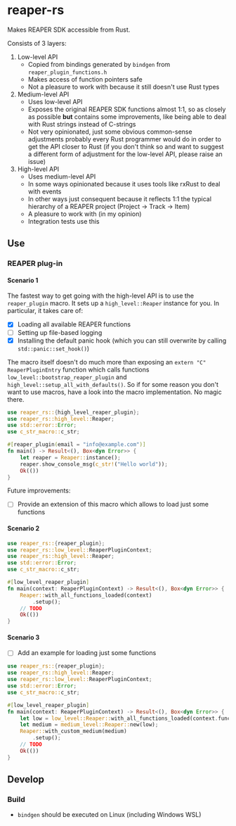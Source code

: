 # reaper-rs

Makes REAPER SDK accessible from Rust.

Consists of 3 layers:

1. Low-level API
    - Copied from bindings generated by `bindgen` from `reaper_plugin_functions.h`
    - Makes access of function pointers safe
    - Not a pleasure to work with because it still doesn't use Rust types
2. Medium-level API
    - Uses low-level API
    - Exposes the original REAPER SDK functions almost 1:1, so as closely as possible **but** contains 
      some improvements, like being able to deal with Rust strings instead of C-strings
    - Not very opinionated, just some obvious common-sense adjustments probably every Rust programmer
      would do in order to get the API closer to Rust (if you don't think so and want to suggest a
      different form of adjustment for the low-level API, please raise an issue) 
3. High-level API
    - Uses medium-level API
    - In some ways opinionated because it uses tools like rxRust to deal with events
    - In other ways just consequent because it reflects 1:1 the typical hierarchy of a REAPER project
      (Project → Track → Item)   
    - A pleasure to work with (in my opinion)
    - Integration tests use this
    
## Use

### REAPER plug-in

#### Scenario 1

The fastest way to get going with the high-level API is to use the `reaper_plugin` macro. It sets up a 
`high_level::Reaper` instance for you. In particular, it takes care of:

- [x] Loading all available REAPER functions
- [ ] Setting up file-based logging
- [x] Installing the default panic hook (which you can still overwrite by calling `std::panic::set_hook()`)

The macro itself doesn't do much more than exposing an `extern "C" ReaperPluginEntry` function which calls
functions `low_level::bootstrap_reaper_plugin` and `high_level::setup_all_with_defaults()`. So if
for some reason you don't want to use macros, have a look into the macro implementation. No magic there.

```rust
use reaper_rs::{high_level_reaper_plugin};
use reaper_rs::high_level::Reaper;
use std::error::Error;
use c_str_macro::c_str;

#[reaper_plugin(email = "info@example.com")]
fn main() -> Result<(), Box<dyn Error>> {
    let reaper = Reaper::instance();
    reaper.show_console_msg(c_str!("Hello world"));
    Ok(())
}
```

Future improvements:
- [ ] Provide an extension of this macro which allows to load just some functions  

#### Scenario 2

```rust
use reaper_rs::{reaper_plugin};
use reaper_rs::low_level::ReaperPluginContext;
use reaper_rs::high_level::Reaper;
use std::error::Error;
use c_str_macro::c_str;

#[low_level_reaper_plugin]
fn main(context: ReaperPluginContext) -> Result<(), Box<dyn Error>> {
    Reaper::with_all_functions_loaded(context)
        .setup();
    // TODO
    Ok(())
}
```

#### Scenario 3

- [ ] Add an example for loading just some functions

```rust
use reaper_rs::{reaper_plugin};
use reaper_rs::high_level::Reaper;
use reaper_rs::low_level::ReaperPluginContext;
use std::error::Error;
use c_str_macro::c_str;

#[low_level_reaper_plugin]
fn main(context: ReaperPluginContext) -> Result<(), Box<dyn Error>> {
    let low = low_level::Reaper::with_all_functions_loaded(context.function_provider);
    let medium = medium_level::Reaper::new(low);
    Reaper::with_custom_medium(medium)
        .setup();
    // TODO
    Ok(())
}
```

    
## Develop

### Build

- `bindgen` should be executed on Linux (including Windows WSL)